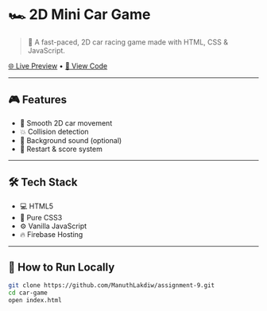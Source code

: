# 🏎️ 2D Mini Car Game

> 🚀 A fast-paced, 2D car racing game made with HTML, CSS & JavaScript.

[🌐 Live Preview](https://your-firebase-link.web.app) • [📂 View Code](https://github.com/your-username/car-game)

---

## 🎮 Features

- 🏁 Smooth 2D car movement
- 💥 Collision detection
- 🎵 Background sound (optional)
- 🔄 Restart & score system

---

## 🛠️ Tech Stack

- 💻 HTML5
- 🎨 Pure CSS3
- ⚙️ Vanilla JavaScript
- 🔥 Firebase Hosting

---

## 🚀 How to Run Locally

```bash
git clone https://github.com/ManuthLakdiw/assignment-9.git
cd car-game
open index.html
```

